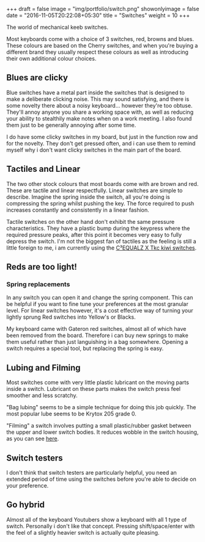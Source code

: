 +++
draft = false
image = "img/portfolio/switch.png"
showonlyimage = false
date = "2016-11-05T20:22:08+05:30"
title = "Switches"
weight = 10
+++

The world of mechanical keeb switches.
<!--more-->

Most keyboards come with a choice of 3 switches, red, browns and blues. These colours are based on the Cherry switches, and when you're buying a different brand they usually respect these colours as well as introducing their own additional colour choices.

## Blues are clicky

Blue switches have a metal part inside the switches that is designed to make a deliberate clicking noise. This may sound satisfying, and there is some novelty there about a noisy keyboard... however they're too obtuse. They'll annoy anyone you share a working space with, as well as reducing your ability to stealthily make notes when on a work meeting. I also found them just to be generally annoying after some time.

I do have some clicky switches in my board, but just in the function row and for the novelty. They don't get pressed often, and i can use them to remind myself why i don't want clicky switches in the main part of the board.

## Tactiles and Linear

The two other stock colours that most boards come with are brown and red. These are tactile and linear respectfully.
Linear switches are simple to describe. Imagine the spring inside the switch, all you're doing is compressing the spring whilst pushing the key. The force required to push increases constantly and consistently in a linear fashion.

Tactile switches on the other hand don't exhibit the same pressure characteristics. They have a plastic bump during the keypress where the required pressure peaks, after this point it becomes very easy to fully depress the switch.
I'm not the biggest fan of tactiles as the feeling is still a little foreign to me, i am currently using the [C³EQUALZ X Tkc kiwi switches](https://thekey.company/collections/accessories/products/c3-equalz-x-tkc-kiwi-switches).

## Reds are too light!

### Spring replacements

In any switch you can open it and change the spring component. This can be helpful if you want to fine tune your preferences at the most granular level.
For linear switches however, it's a cost effective way of turning your lightly sprung Red switches into Yellow's or Blacks.

My keyboard came with Gateron red switches, almost all of which have been removed from the board. Therefore i can buy new springs to make them useful rather than just languishing in a bag somewhere. Opening a switch requires a special tool, but replacing the spring is easy.

## Lubing and Filming

Most switches come with very little plastic lubricant on the moving parts inside a switch. Lubricant on these parts makes the switch press feel smoother and less scratchy.

"Bag lubing" seems to be a simple technique for doing this job quickly. The most popular lube seems to be Krytox 205 grade 0.

"Filming" a switch involves putting a small plastic/rubber gasket between the upper and lower switch bodies. It reduces wobble in the switch housing, as you can see [here](https://www.youtube.com/watch?v=ndT_TTQLflI).

## Switch testers

I don't think that switch testers are particularly helpful, you need an extended period of time using the switches before you're able to decide on your preference.

## Go hybrid

Almost all of the keyboard Youtubers show a keyboard with all 1 type of switch. Personally i don't like that concept. Pressing shift/space/enter with the feel of a slightly heavier switch is actually quite pleasing.

